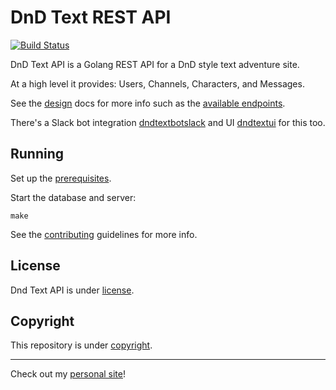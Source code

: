 # DnD Text REST API

[![Build Status](https://travis-ci.org/andrew-boutin/dndtextapi.svg?branch=master)](https://travis-ci.org/andrew-boutin/dndtextapi)

DnD Text API is a Golang REST API for a DnD style text adventure site.

At a high level it provides: Users, Channels, Characters, and Messages.

See the [design](docs/DESIGN.md) docs for more info such as the [available endpoints](docs/DESIGN.md#endpoints).

There's a Slack bot integration [dndtextbotslack](https://github.com/andrew-boutin/dndtextbotslack) and UI [dndtextui](https://github.com/mupchrch/dndtextui) for this too.

## Running

Set up the [prerequisites](docs/PREREQUISITES.md).

Start the database and server:

    make

See the [contributing](CONTRIBUTING.md) guidelines for more info.

## License

Dnd Text API is under [license](LICENSE).

## Copyright

This repository is under [copyright](COPYRIGHT.md).

---

Check out my [personal site](https://andrewboutin.com)!
